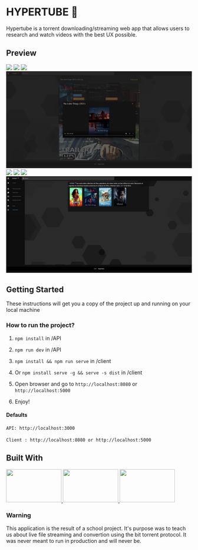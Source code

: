 # HYPERTUBE 🍿

Hypertube is a torrent downloading/streaming web app that allows users to research and watch videos with the best UX possible.

## Preview

![](./preview/home.png)
![](./preview/Search.png)
![](./preview/moviePage.png)
![](./preview/stream.png)
![](./preview/boxoffice.png)
![](./preview/upcoming.png)
![](./preview/similar.png)
![](./preview/fav.png)

## Getting Started

These instructions will get you a copy of the project up and running on your local machine

### How to run the project?

1. `npm install` in /API

2. `npm run dev` in /API

3. `npm install && npm run serve` in /client

4. Or `npm install serve -g && serve -s dist` in /client

5. Open browser and go to `http://localhost:8080` or `http://localhost:5000`

6. Enjoy!

#### Defaults

    API: http://localhost:3000

    Client : http://localhost:8080 or http://localhost:5000

## Built With

<a href="https://vuejs.org/" target="_blank">
    <img width="150" height='90' src="https://miro.medium.com/max/6416/1*7OCwu--TWqVluPMsZdzWKw.png">
</a>

<a href="https://www.mongodb.com/" target="_blank">
    <img width="150" height='90' src="https://www.knowi.com/wp-content/uploads/2020/01/Blog-1-_-Title-Image-1024x536.jpg">
</a>

<a href="https://nodejs.org/en/" target="_blank">
    <img width="150" height='90' src="https://miro.medium.com/max/1600/1*xdo0UBpyszvD7-7EH4TkIA.png">
</a>

### Warning

This application is the result of a school project. It's purpose was to teach us about live file streaming and convertion using the bit torrent protocol. It was never meant to run in production and will never be.
